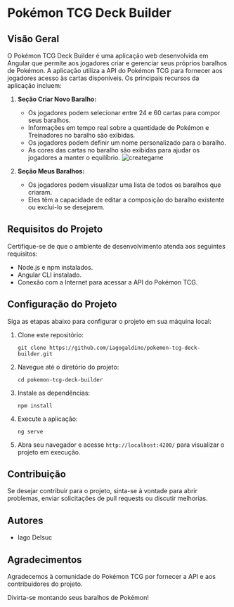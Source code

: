 
# Pokémon TCG Deck Builder

## Visão Geral
O Pokémon TCG Deck Builder é uma aplicação web desenvolvida em Angular que permite aos jogadores criar e gerenciar seus próprios baralhos de Pokémon. A aplicação utiliza a API do Pokémon TCG para fornecer aos jogadores acesso às cartas disponíveis. Os principais recursos da aplicação incluem:

1. **Seção Criar Novo Baralho:**
   - Os jogadores podem selecionar entre 24 e 60 cartas para compor seus baralhos.
   - Informações em tempo real sobre a quantidade de Pokémon e Treinadores no baralho são exibidas.
   - Os jogadores podem definir um nome personalizado para o baralho.
   - As cores das cartas no baralho são exibidas para ajudar os jogadores a manter o equilíbrio.
  ![creategame](https://github.com/iagogaldino/pokemon-tcg-deck-builder/assets/26775889/874f185b-893c-4682-9787-874514cdecc5)


2. **Seção Meus Baralhos:**
   - Os jogadores podem visualizar uma lista de todos os baralhos que criaram.
   - Eles têm a capacidade de editar a composição do baralho existente ou excluí-lo se desejarem.

## Requisitos do Projeto

Certifique-se de que o ambiente de desenvolvimento atenda aos seguintes requisitos:

- Node.js e npm instalados.
- Angular CLI instalado.
- Conexão com a Internet para acessar a API do Pokémon TCG.

## Configuração do Projeto

Siga as etapas abaixo para configurar o projeto em sua máquina local:

1. Clone este repositório:

   ```
   git clone https://github.com/iagogaldino/pokemon-tcg-deck-builder.git
   ```

2. Navegue até o diretório do projeto:

   ```
   cd pokemon-tcg-deck-builder
   ```

3. Instale as dependências:

   ```
   npm install
   ```

4. Execute a aplicação:

   ```
   ng serve
   ```

5. Abra seu navegador e acesse `http://localhost:4200/` para visualizar o projeto em execução.
 
## Contribuição

Se desejar contribuir para o projeto, sinta-se à vontade para abrir problemas, enviar solicitações de pull requests ou discutir melhorias.

## Autores

- Iago Delsuc

## Agradecimentos

Agradecemos à comunidade do Pokémon TCG por fornecer a API e aos contribuidores do projeto.

Divirta-se montando seus baralhos de Pokémon!
